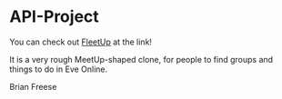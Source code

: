 # API-Project
You can check out [FleetUp](https://authenticate-me-v7rm.onrender.com) at the link!

It is a very rough MeetUp-shaped clone, for people to find groups and things to do in Eve Online.

Brian Freese
